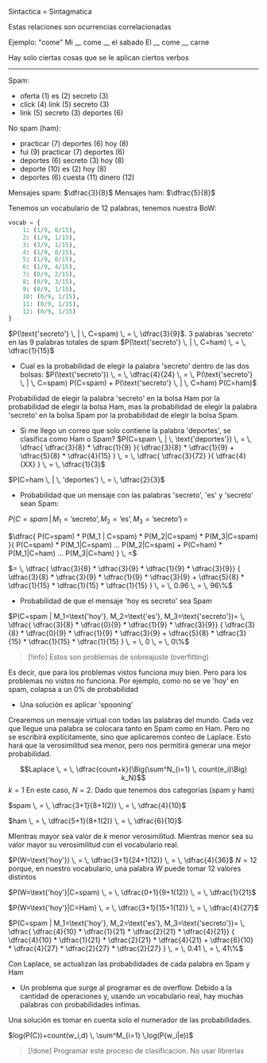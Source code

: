 
Sintactica = Sintagmatica

Estas relaciones son ocurrencias correlacionadas

Ejemplo:
"come"
Mi  __ come __ el sabado
El __ come __ carne

Hay solo ciertas cosas que se le aplican ciertos verbos

___
Spam:
- oferta (1) es (2) secreto (3)
- click (4) link (5) secreto (3)
- link (5) secreto (3) deportes (6)

No spam (ham):
- practicar (7) deportes (6) hoy (8)
- fui (9) practicar (7) deportes (6)
- deportes (6) secreto (3) hoy (8)
- deporte (10) es (2) hoy (8)
- deportes (6) cuesta (11) dinero (12)

Mensajes spam: $\dfrac{3}{8}$
Mensajes ham: $\dfrac{5}{8}$

Tenemos un vocabulario de 12 palabras, tenemos nuestra BoW:
```python
vocab = {
	1: (1/9, 0/15), 
	2: (1/9, 1/15), 
	3: (3/9, 1/15),
	4: (1/9, 0/15),
	5: (1/9, 0/15),
	6: (1/9, 4/15),
	7: (0/9, 2/15),
	8: (0/9, 3/15),
	9: (0/9, 1/15),
	10: (0/9, 1/15),
	11: (0/9, 1/15),
	12: (0/9, 1/15)
}
```

$P(\text{'secreto'} \, | \, C=spam) \, = \, \dfrac{3}{9}$.  3 palabras 'secreto' en las 9 palabras totales de spam
$P(\text{'secreto'} \, | \, C=ham) \, = \, \dfrac{1}{15}$

- Cual es la probabilidad de elegir la palabra 'secreto' dentro de las dos bolsas:
$P(\text{'secreto'}) \, = \, \dfrac{4}{24} \, = \, P(\text{'secreto'} \, | \, C=spam) P(C=spam) + P(\text{'secreto'} \, | \, C=ham) P(C=ham)$

Probabilidad de elegir la palabra 'secreto' en la bolsa Ham por la probabilidad de elegir la bolsa Ham, mas la probabilidad de elegir la palabra 'secreto' en la bolsa Spam por la probabilidad de elegir la bolsa Spam.

- Si me llego un correo que solo contiene la palabra 'deportes', se clasifica como Ham o Spam?
$P(C=spam \, | \, \text{'deportes'}) \, = \, \dfrac{ \dfrac{3}{8} * \dfrac{1}{9} }{ \dfrac{3}{8} * \dfrac{1}{9} + \dfrac{5}{8} * \dfrac{4}{15} } \, = \, \dfrac{ \dfrac{3}{72} }{ \dfrac{4}{XX} } \, = \, \dfrac{1}{3}$

$P(C=ham \, | \, 'deportes') \, = \, \dfrac{2}{3}$


- Probabilidad que un mensaje con las palabras 'secreto', 'es' y 'secreto' sean Spam:

$P(C=spam\,|\,M_1=\text{'secreto'}, M_2=\text{'es'}, M_3=\text{'secreto'}) \, =$

$\dfrac{ P(C=spam) * P(M_1 | C=spam) * P(M_2|C=spam) * P(M_3|C=spam) }{ P(C=spam) * P(M_1|C=spam) ... P(M_2|C=spam) + P(C=ham) * P(M_1|C=ham) ... P(M_3|C=ham) } \, =$

$= \, \dfrac{ \dfrac{3}{8} * \dfrac{3}{9} * \dfrac{1}{9} * \dfrac{3}{9}} { \dfrac{3}{8} * \dfrac{3}{9} * \dfrac{1}{9} * \dfrac{3}{9} + \dfrac{5}{8} * \dfrac{1}{15} * \dfrac{1}{15} * \dfrac{1}{15} } \, = \, 0.96 \, = \, 96\%$ 


- Probabilidad de que el mensaje 'hoy es secreto' sea Spam

$P(C=spam | M_1=\text{'hoy'}, M_2=\text{'es'}, M_3=\text{'secreto'})= \, \dfrac{ \dfrac{3}{8} * \dfrac{0}{9} * \dfrac{1}{9} * \dfrac{3}{9}} { \dfrac{3}{8} * \dfrac{0}{9} * \dfrac{1}{9} * \dfrac{3}{9} + \dfrac{5}{8} * \dfrac{3}{15} * \dfrac{1}{15} * \dfrac{1}{15} } \, = \, 0 \, = \, 0\%$ 


>[!info] Estos son problemas de sobreajuste (overfitting)

Es decir, que para los problemas vistos funciona muy bien. Pero para los problemas no vistos no funciona. Por ejemplo, como no se ve 'hoy' en spam, colapsa a un 0% de probabilidad

- Una solución es aplicar 'spooning'

Crearemos un mensaje virtual con todas las palabras del mundo. Cada vez que llegue una palabra se colocara tanto en Spam como en Ham. Pero no se escribirá explícitamente, sino que aplicaremos conteo de Laplace. Esto hará que la verosimilitud sea menor, pero nos permitirá generar una mejor probabilidad.

$$Laplace \, = \, \dfrac{count+k}{\Big(\sum^N_{i=1} \, count(e_i)\Big) k_N}$$
$k = 1$
En este caso, $N= 2$. Dado que tenemos dos categorías (spam y ham)

$spam \, = \, \dfrac{3+1}{8+1(2)} \, = \, \dfrac{4}{10}$

$ham \, = \, \dfrac{5+1}{8+1(2)} \, = \, \dfrac{6}{10}$

MIentras mayor sea valor de $k$ menor verosimilitud. Mientras menor sea su valor mayor su verosimilitud con el vocabulario real.

$P(W=\text{'hoy'}) \, = \, \dfrac{3+1}{24+1(12)} \, = \, \dfrac{4}{36}$
$N=12$ porque, en nuestro vocabulario, una palabra $W$ puede tomar 12 valores distintos

$P(W=\text{'hoy'}|C=spam) \, = \, \dfrac{0+1}{9+1(12)} \, = \, \dfrac{1}{21}$

$P(W=\text{'hoy'}|C=Ham) \, = \, \dfrac{3+1}{15+1(12)} \, = \, \dfrac{4}{27}$


$P(C=spam | M_1=\text{'hoy'}, M_2=\text{'es'}, M_3=\text{'secreto'})= \, \dfrac{ \dfrac{4}{10} * \dfrac{1}{21} * \dfrac{2}{21} * \dfrac{4}{21}} { \dfrac{4}{10} * \dfrac{1}{21} * \dfrac{2}{21} * \dfrac{4}{21} + \dfrac{6}{10} * \dfrac{4}{27} * \dfrac{2}{27} * \dfrac{2}{27} } \, = \, 0.41 \, = \, 41\%$

Con Laplace, se actualizan las probabilidades de cada palabra en Spam y Ham


- Un problema que surge al programar es de overflow. Debido a la cantidad de operaciones y, usando un vocabulario real, hay muchas palabras con probabilidades ínfimas.

Una solución es tomar en cuenta solo el numerador de las probabilidades. 

$log(P(C))+count(w_i,d) \, \sum^M_{i=1} \,log(P(w_i|e))$

>[!done] Programar este proceso de clasificacion. No usar librerias


